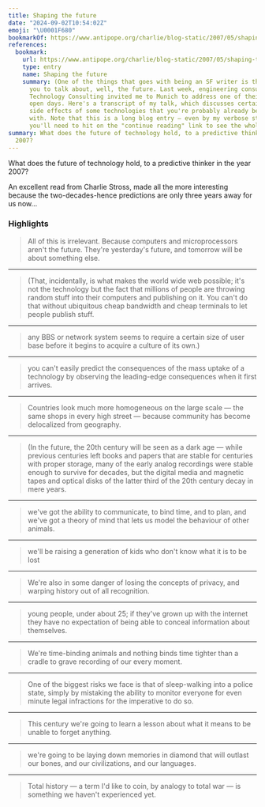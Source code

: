 ```yaml
---
title: Shaping the future
date: "2024-09-02T10:54:02Z"
emoji: "\U0001F680"
bookmarkOf: https://www.antipope.org/charlie/blog-static/2007/05/shaping-the-future.html
references:
  bookmark:
    url: https://www.antipope.org/charlie/blog-static/2007/05/shaping-the-future.html
    type: entry
    name: Shaping the future
    summary: (One of the things that goes with being an SF writer is that people expect
      you to talk about, well, the future. Last week, engineering consultancy TNG
      Technology Consulting invited me to Munich to address one of their technology
      open days. Here's a transcript of my talk, which discusses certain under-considered
      side effects of some technologies that you're probably already becoming familiar
      with. Note that this is a long blog entry — even by my verbose standards — so
      you'll need to hit on the "continue reading" link to see the whole thing.)
summary: What does the future of technology hold, to a predictive thinker in the year
  2007?
---
```

What does the future of technology hold, to a predictive thinker in the year 2007?

An excellent read from Charlie Stross, made all the more interesting because the two-decades-hence predictions are only three years away for us now…

### Highlights

> All of this is irrelevant. Because computers and microprocessors aren't the future. They're yesterday's future, and tomorrow will be about something else.

---

> (That, incidentally, is what makes the world wide web possible; it's not the technology but the fact that millions of people are throwing random stuff into their computers and publishing on it. You can't do that without ubiquitous cheap bandwidth and cheap terminals to let people publish stuff.

---

> any BBS or network system seems to require a certain size of user base before it begins to acquire a culture of its own.)

---

> you can't easily predict the consequences of the mass uptake of a technology by observing the leading-edge consequences when it first arrives.

---

> Countries look much more homogeneous on the large scale — the same shops in every high street — because community has become delocalized from geography.

---

> (In the future, the 20th century will be seen as a dark age — while previous centuries left books and papers that are stable for centuries with proper storage, many of the early analog recordings were stable enough to survive for decades, but the digital media and magnetic tapes and optical disks of the latter third of the 20th century decay in mere years.

---

> we've got the ability to communicate, to bind time, and to plan, and we've got a theory of mind that lets us model the behaviour of other animals.

---

> we'll be raising a generation of kids who don't know what it is to be lost

---

> We're also in some danger of losing the concepts of privacy, and warping history out of all recognition.

---

> young people, under about 25; if they've grown up with the internet they have no expectation of being able to conceal information about themselves.

---

> We're time-binding animals and nothing binds time tighter than a cradle to grave recording of our every moment.

---

> One of the biggest risks we face is that of sleep-walking into a police state, simply by mistaking the ability to monitor everyone for even minute legal infractions for the imperative to do so.

---

> This century we're going to learn a lesson about what it means to be unable to forget anything.

---

> we're going to be laying down memories in diamond that will outlast our bones, and our civilizations, and our languages.

---

> Total history — a term I'd like to coin, by analogy to total war — is something we haven't experienced yet.
